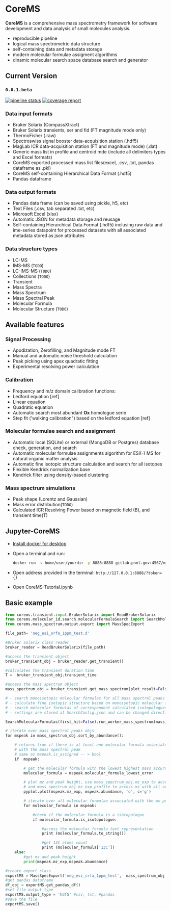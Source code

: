 # CoreMS

**CoreMS** is a comprehensive mass spectrometry framework for software development and data analysis of small molecules analysis.

- reproducible pipeline
- logical mass spectrometric data structure
- self-containing data and metadata storage
- modern molecular formulae assigment algorithms
- dinamic molecular search space database search and generator

## Current Version

### `0.0.1.beta`

[![pipeline status](https://gitlab.pnnl.gov/mass-spectrometry/corems/badges/master/pipeline.svg)](https://gitlab.pnnl.gov/corilo/corems/commits/master) [![coverage report](https://gitlab.pnnl.gov/mass-spectrometry/corems/badges/master/coverage.svg)](https://gitlab.pnnl.gov/corilo/corems/commits/master)

### Data input formats

- Bruker Solarix (CompassXtract)
- Bruker Solarix transients, ser and fid (FT magnitude mode only)
- ThermoFisher (.raw)
- Spectroswiss signal booster data-acquisition station (.hdf5)
- MagLab ICR data-acquisition station (FT and magnitude mode) (.dat)
- Generic mass list in profile and centroid mde (include all delimiters types and Excel formats)
- CoreMS exported processed mass list files(excel, .csv, .txt, pandas dataframe as .pkl)
- CoreMS self-containing Hierarchical Data Format (.hdf5)
- Pandas dataframe

### Data output formats

- Pandas data frame (can be saved using pickle, h5, etc)
- Text Files (.csv, tab separated .txt, etc)
- Microsoft Excel (xlsx)
- Automatic JSON for metadata storage and reusage
- Self-containing Hierarchical Data Format (.hdf5) inclusing raw data and ime-series datapoint for processed datasets with all associated metadata stored as json attributes

### Data structure types

- LC-MS
- IMS-MS (`TODO`)
- LC-IMS-MS (`TODO`)
- Collections (`TODO`)
- Transient
- Mass Spectra
- Mass Spectrum
- Mass Spectral Peak
- Molecular Formula
- Molecular Structure (`TODO`)

## Available features

### Signal Processing

- Apodization, Zerofilling, and Magnitude mode FT
- Manual and automatic noise threshold calculation
- Peak picking using apex quadratic fitting
- Experimental resolving power calculation

### Calibration

- Frequency and m/z domain calibration functions:
- Ledford equation [ref]
- Linear equation
- Quadratic equation
- Automatic search most abundant **Ox** homologue serie
- Step fit ('walking calibration") based on the ledford equation [ref]

### Molecular formulae search and assignment

- Automatic local (SQLite) or external (MongoDB or Postgres) database check, generation, and search
- Automatic molecular formulae assignments algorithm for ESI(-) MS for natural organic matter analysis
- Automatic fine isotopic structure calculation and search for all isotopes
- Flexible Kendrick normalization base
- Kendrick filter using density-based clustering

### Mass spectrum simulations

- Peak shape (Lorentz and Gaussian)
- Mass error distribution(`TODO`)
- Calculated ICR Resolving Power based on magnetic field (B), and transient time(T)

## Jupyter-CoreMS

- [Install docker for desktop](https://hub.docker.com/?overlay=onboarding)

- Open a terminal and run:

    ```bash
    docker run -v home/user/yourdir -p 8888:8888 gitlab.pnnl.gov:4567/mass-spectrometry/corems:latest
    ```

- Open address provided in the terminal: `http://127.0.0.1:8888/?token={}`

- Open CoreMS-Tutorial.ipynb

## Basic example

```python
from corems.transient.input.BrukerSolarix import ReadBrukerSolarix
from corems.molecular_id.search.molecularFormulaSearch import SearchMolecularFormulas
from corems.mass_spectrum.output.export import MassSpecExport

file_path= 'neg_esi_srfa_1ppm_test.d'

#Bruker Solarix class reader
bruker_reader = ReadBrukerSolarix(file_path)

#access the transient object
bruker_transient_obj = bruker_reader.get_transient()

#calculates the transient duration time
T =  bruker_transient_obj.transient_time

#access the mass spectrum object
mass_spectrum_obj = bruker_transient.get_mass_spectrum(plot_result=False, auto_process=True)

# - search monoisotopic molecular formulas for all mass spectral peaks
# - calculate fine isotopic structure based on monoisotopic molecular formulas found and current dynamic range
# - search molecular formulas of correspondent calculated isotopologues,
# - settings are stored at SearchConfig.json and can be changed directly on the file or inside the framework class

SearchMolecularFormulas(first_hit=False).run_worker_mass_spectrum(mass_spectrum_obj)

# iterate over mass spectral peaks objs
for mspeak in mass_spectrum_obj.sort_by_abundance():

    # returns true if there is at least one molecular formula associated
    # with the mass spectral peak
    # same as mspeak.is_assigned -- > bool
    if  mspeak:

        # get the molecular formula with the lowest highest mass accuracy
        molecular_formula = mspeak.molecular_formula_lowest_error

        # plot mz and peak height, use mass_spectrum_obj.mz_exp to access all mz
        # and mass_spectrum_obj.mz_exp_profile to access mz with all available datapoints
        pyplot.plot(mspeak.mz_exp, mspeak.abundance, 'o', c='g')

        # iterate over all molecular formulae associated with the ms peaks obj
        for molecular_formula in mspeak:

            #check if the molecular formula is a isotopologue
            if molecular_formula.is_isotopologue:

                #access the molecular formula text representation
                print (molecular_formula.to_string())

                #get 13C atoms count
                print (molecular_formula['13C'])
    else:
        #get mz and peak height
        print(mspeak.mz_exp,mspeak.abundance)

#create export class
exportMS = MassSpecExport('neg_esi_srfa_1ppm_test',  mass_spectrum_obj.filter_by_sn(4))
#get pandas dataframe
df_obj = exportMS.get_pandas_df()
#set file output type
exportMS.output_type = 'hdf5' #csv, txt, #pandas
#save the file
exportMS.save()
```
